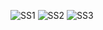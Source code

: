 ![SS1](https://user-images.githubusercontent.com/103030494/224241643-836bd0f4-20c0-435e-8532-f31eb252e803.png)
![SS2](https://user-images.githubusercontent.com/103030494/224241668-40e9fecf-fc78-4056-a574-6e919e49426d.png)
![SS3](https://user-images.githubusercontent.com/103030494/224241688-d5347e39-cc9e-4348-a037-6869c834f967.png)
